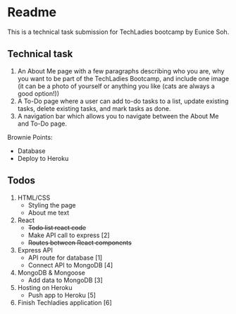 # Readme

This is a technical task submission for TechLadies bootcamp by Eunice Soh.

## Technical task

1. An About Me page with a few paragraphs describing who you are, why you want to be part of the TechLadies Bootcamp, and include one image (it can be a photo of yourself or anything you like (cats are always a good option!))
2. A To-Do page where a user can add to-do tasks to a list, update existing tasks, delete existing tasks, and mark tasks as done.
3. A navigation bar which allows you to navigate between the About Me and To-Do page.

Brownie Points:
- Database
- Deploy to Heroku

## Todos

1. HTML/CSS
    - Styling the page
    - About me text
2. React
    - ~~Todo list react code~~
    - Make API call to express [2]
    - ~~Routes between React components~~
3. Express API
    - API route for database [1]
    - Connect API to MongoDB [4]
4. MongoDB & Mongoose
    - Add data to MongoDB [3]
5. Hosting on Heroku
    - Push app to Heroku [5]
6. Finish Techladies application [6]
